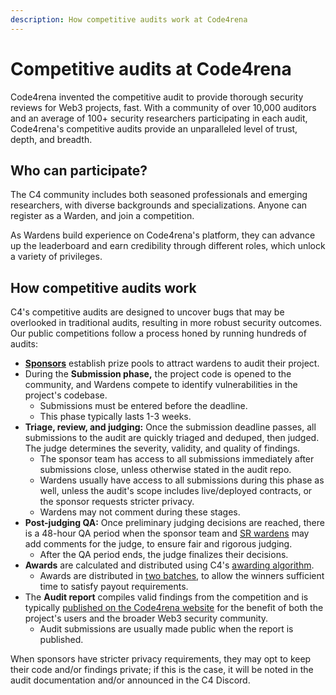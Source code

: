 ```yaml
---
description: How competitive audits work at Code4rena
---
```


# Competitive audits at Code4rena

Code4rena invented the competitive audit to provide thorough security reviews for Web3 projects, fast. With a community of over 10,000 auditors and an average of 100+ security researchers participating in each audit, Code4rena's competitive audits provide an unparalleled level of trust, depth, and breadth. 

## Who can participate?

The C4 community includes both seasoned professionals and emerging researchers, with diverse backgrounds and specializations. Anyone can register as a Warden, and join a competition.

As Wardens build experience on Code4rena's platform, they can advance up the leaderboard and earn credibility through different roles, which unlock a variety of privileges.

## How competitive audits work

C4's competitive audits are designed to uncover bugs that may be overlooked in traditional audits, resulting in more robust security outcomes. Our public competitions follow a process honed by running hundreds of audits:

- [**Sponsors**](roles/sponsors/) establish prize pools to attract wardens to audit their project.
- During the **Submission phase,** the project code is opened to the community, and Wardens compete to identify vulnerabilities in the project's codebase. 
  - Submissions must be entered before the deadline. 
  - This phase typically lasts 1-3 weeks.
- **Triage, review, and judging:** Once the submission deadline passes, all submissions to the audit are quickly triaged and deduped, then judged. The judge determines the severity, validity, and quality of findings. 
  - The sponsor team has access to all submissions immediately after submissions close, unless otherwise stated in the audit repo.
  - Wardens usually have access to all submissions during this phase as well, unless the audit's scope includes live/deployed contracts, or the sponsor requests stricter privacy.
  - Wardens may not comment during these stages. 
- **Post-judging QA:** Once preliminary judging decisions are reached, there is a 48-hour QA period when the sponsor team and [SR wardens](/roles/sr-wardens) may add comments for the judge, to ensure fair and rigorous judging. 
  - After the QA period ends, the judge finalizes their decisions.
- **Awards** are calculated and distributed using C4's [awarding algorithm](/awarding/). 
  - Awards are distributed in [two batches](/awarding/awarding-process/), to allow the winners sufficient time to satisfy payout requirements.
- The **Audit report** compiles valid findings from the competition and is typically [published on the Code4rena website](https://code4rena.com/reports) for the benefit of both the project's users and the broader Web3 security community. 
  - Audit submissions are usually made public when the report is published.

When sponsors have stricter privacy requirements, they may opt to keep their code and/or findings private; if this is the case, it will be noted in the audit documentation and/or announced in the C4 Discord.